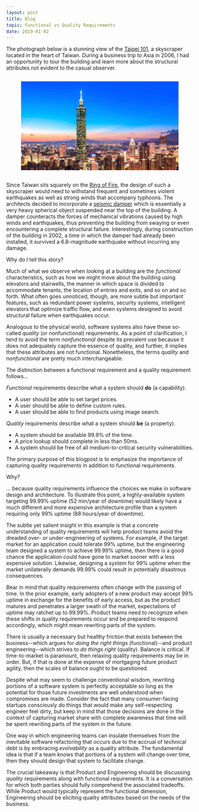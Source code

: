 ```yaml
---
layout: post
title: Blog
topic: Functional vs Quality Requirements
date: 2019-01-02
---
```

<div class="content" markdown="1">

The photograph below is a stunning view of the [Taipei 101](https://en.wikipedia.org/wiki/Taipei_101), a skyscraper located in the heart of Taiwan. During a business trip to Asia in 2006, I had an opportunity to tour the building and learn more about the structural attributes not evident to the casual observer.

<div class="columns is-mobile is-centered">
    <div class="column is-half">
        <figure class="image">
            <img src="/images/taipei-101.jpg"/>
        </figure>
    </div>
</div>

Since Taiwan sits squarely on the [Ring of Fire](https://en.wikipedia.org/wiki/Ring_of_Fire), the design of such a skyscraper would need to withstand frequent and sometimes violent earthquakes as well as strong winds that accompany typhoons. The architects decided to incorporate a [seismic damper](https://en.wikipedia.org/wiki/Tuned_mass_damper) which is essentially a very heavy spherical object suspended near the top of the building. A damper counteracts the forces of mechanical vibrations caused by high winds and earthquakes, thus preventing the building from swaying or even encountering a complete structural failure. Interestingly, during construction of the building in 2002, a time in which the damper had already been installed, it survived a 6.8-magnitude earthquake without incurring any damage.

Why do I tell this story?

Much of what we observe when looking at a building are the _functional_ characteristics, such as how we might move about the building using elevators and stairwells, the manner in which space is divided to accommodate tenants, the location of entries and exits, and so on and so forth. What often goes unnoticed, though, are more subtle but important features, such as redundant power systems, security systems, intelligent elevators that optimize traffic flow, and even systems designed to avoid structural failure when earthquakes occur.

Analogous to the physical world, software systems also have these so-called _quality_ (or nonfunctional) requirements. As a point of clarification, I tend to avoid the term _nonfunctional_ despite its prevalent use because it does not adequately capture the essence of quality, and further, it implies that these attributes are not functional. Nonetheless, the terms _quality_ and _nonfunctional_ are pretty much interchangeable.

The distinction between a functional requirement and a quality requirement follows...

_Functional_ requirements describe what a system should **do** (a capability).

* A user should be able to set target prices.
* A user should be able to define custom rules.
* A user should be able to find products using image search.

_Quality_ requirements describe what a system should **be** (a property).

* A system should be available 99.9% of the time.
* A price lookup should complete in less than 50ms.
* A system should be free of all medium-to-critical security vulnerabilities.

The primary purpose of this blogpost is to emphasize the importance of capturing quality requirements in addition to functional requirements.

Why?

... because quality requirements influence the choices we make in software design and architecture. To illustrate this point, a highly-available system targeting 99.99% uptime (52 min/year of downtime) would likely have a much different and more expensive architecture profile than a system requiring only 99% uptime (88 hours/year of downtime).

The subtle yet salient insight in this example is that a concrete understanding of quality requirements will help product teams avoid the dreaded over- or under-engineering of systems. For example, if the target market for an application could tolerate 99% uptime, but the engineering team designed a system to achieve 99.99% uptime, then there is a good chance the application could have gone to market sooner with a less expensive solution. Likewise, designing a system for 99% uptime when the market unilaterally demands 99.99% could result in potentially disastrous consequences.

Bear in mind that quality requirements often change with the passing of time. In the prior example, early adopters of a new product may accept 99% uptime in exchange for the benefits of early access, but as the product matures and penetrates a larger swath of the market, expectations of uptime may ratchet up to 99.99%. Product teams need to recognize when these shifts in quality requirements occur and be prepared to respond accordingly, which might mean rewriting parts of the system.

There is usually a necessary but healthy friction that exists between the business--which argues for _doing the right things_ (functional)--and product engineering--which strives to _do things right_ (quality). Balance is critical. If time-to-market is paramount, then relaxing quality requirements may be in order. But, if that is done at the expense of mortgaging future product agility, then the scales of balance ought to be questioned.

Despite what may seem to challenge conventional wisdom, rewriting portions of a software system is perfectly acceptable so long as the potential for those future investments are well understood when compromises are made. Consider the fact that many consumer-facing startups consciously do things that would make any self-respecting engineer feel dirty, but keep in mind that those decisions are done in the context of capturing market share with complete awareness that time will be spent rewriting parts of the system in the future.

One way in which engineering teams can insulate themselves from the inevitable software refactoring that occurs due to the accrual of technical debt is by embracing _evolvability_ as a quality attribute. The fundamental idea is that if a team knows that portions of a system will change over time, then they should design that system to facilitate change.

The crucial takeaway is that Product and Engineering should be discussing _quality_ requirements along with functional requirements. It is a conversation for which both parties should fully comprehend the associated tradeoffs. While Product would typically represent the functional dimension, Engineering should be eliciting quality attributes based on the needs of the business.

</div>
